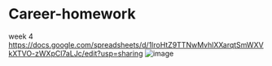 # Career-homework

week 4
https://docs.google.com/spreadsheets/d/1lroHtZ9TTNwMvhlXXarqtSmWXVkXTVO-zWXpCl7aLJc/edit?usp=sharing
![image](https://user-images.githubusercontent.com/81661269/120567607-7300a200-c3cf-11eb-9885-1aac6943aac6.png)
